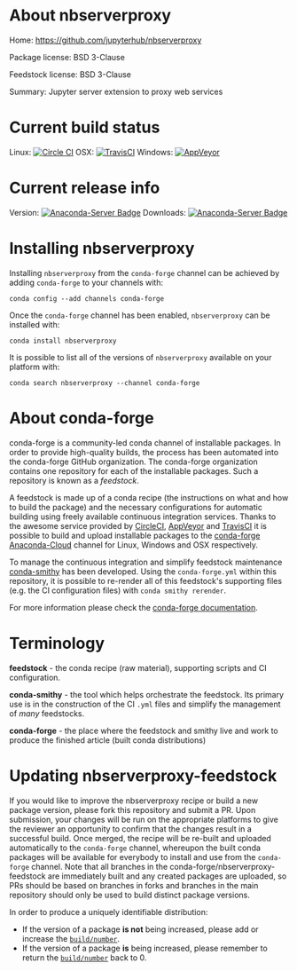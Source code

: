 About nbserverproxy
===================

Home: https://github.com/jupyterhub/nbserverproxy

Package license: BSD 3-Clause

Feedstock license: BSD 3-Clause

Summary: Jupyter server extension to proxy web services



Current build status
====================

Linux: [![Circle CI](https://circleci.com/gh/conda-forge/nbserverproxy-feedstock.svg?style=shield)](https://circleci.com/gh/conda-forge/nbserverproxy-feedstock)
OSX: [![TravisCI](https://travis-ci.org/conda-forge/nbserverproxy-feedstock.svg?branch=master)](https://travis-ci.org/conda-forge/nbserverproxy-feedstock)
Windows: [![AppVeyor](https://ci.appveyor.com/api/projects/status/github/conda-forge/nbserverproxy-feedstock?svg=True)](https://ci.appveyor.com/project/conda-forge/nbserverproxy-feedstock/branch/master)

Current release info
====================
Version: [![Anaconda-Server Badge](https://anaconda.org/conda-forge/nbserverproxy/badges/version.svg)](https://anaconda.org/conda-forge/nbserverproxy)
Downloads: [![Anaconda-Server Badge](https://anaconda.org/conda-forge/nbserverproxy/badges/downloads.svg)](https://anaconda.org/conda-forge/nbserverproxy)

Installing nbserverproxy
========================

Installing `nbserverproxy` from the `conda-forge` channel can be achieved by adding `conda-forge` to your channels with:

```
conda config --add channels conda-forge
```

Once the `conda-forge` channel has been enabled, `nbserverproxy` can be installed with:

```
conda install nbserverproxy
```

It is possible to list all of the versions of `nbserverproxy` available on your platform with:

```
conda search nbserverproxy --channel conda-forge
```


About conda-forge
=================

conda-forge is a community-led conda channel of installable packages.
In order to provide high-quality builds, the process has been automated into the
conda-forge GitHub organization. The conda-forge organization contains one repository
for each of the installable packages. Such a repository is known as a *feedstock*.

A feedstock is made up of a conda recipe (the instructions on what and how to build
the package) and the necessary configurations for automatic building using freely
available continuous integration services. Thanks to the awesome service provided by
[CircleCI](https://circleci.com/), [AppVeyor](http://www.appveyor.com/)
and [TravisCI](https://travis-ci.org/) it is possible to build and upload installable
packages to the [conda-forge](https://anaconda.org/conda-forge)
[Anaconda-Cloud](http://docs.anaconda.org/) channel for Linux, Windows and OSX respectively.

To manage the continuous integration and simplify feedstock maintenance
[conda-smithy](http://github.com/conda-forge/conda-smithy) has been developed.
Using the ``conda-forge.yml`` within this repository, it is possible to re-render all of
this feedstock's supporting files (e.g. the CI configuration files) with ``conda smithy rerender``.

For more information please check the [conda-forge documentation](https://conda-forge.org/docs/).

Terminology
===========

**feedstock** - the conda recipe (raw material), supporting scripts and CI configuration.

**conda-smithy** - the tool which helps orchestrate the feedstock.
                   Its primary use is in the construction of the CI ``.yml`` files
                   and simplify the management of *many* feedstocks.

**conda-forge** - the place where the feedstock and smithy live and work to
                  produce the finished article (built conda distributions)


Updating nbserverproxy-feedstock
================================

If you would like to improve the nbserverproxy recipe or build a new
package version, please fork this repository and submit a PR. Upon submission,
your changes will be run on the appropriate platforms to give the reviewer an
opportunity to confirm that the changes result in a successful build. Once
merged, the recipe will be re-built and uploaded automatically to the
`conda-forge` channel, whereupon the built conda packages will be available for
everybody to install and use from the `conda-forge` channel.
Note that all branches in the conda-forge/nbserverproxy-feedstock are
immediately built and any created packages are uploaded, so PRs should be based
on branches in forks and branches in the main repository should only be used to
build distinct package versions.

In order to produce a uniquely identifiable distribution:
 * If the version of a package **is not** being increased, please add or increase
   the [``build/number``](http://conda.pydata.org/docs/building/meta-yaml.html#build-number-and-string).
 * If the version of a package **is** being increased, please remember to return
   the [``build/number``](http://conda.pydata.org/docs/building/meta-yaml.html#build-number-and-string)
   back to 0.
